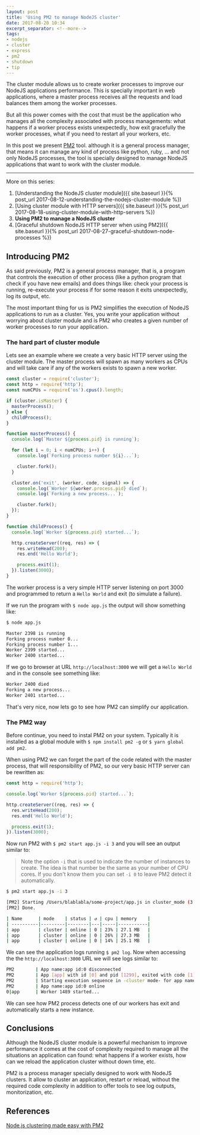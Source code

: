 ```yaml
---
layout: post
title: 'Using PM2 to manage NodeJS cluster'
date: 2017-08-20 10:34
excerpt_separator: <!--more-->
tags:
- nodejs
- cluster
- express
- pm2
- shutdown
- tip
---
```


The cluster module allows us to create worker processes to improve our NodeJS applications performance. This is specially important in web applications, where a master process receives all the requests and load balances them among the worker processes.

But all this power comes with the cost that must be the application who manages all the complexity associated with process managements: what happens if a worker process exists unexpectedly, how exit gracefully the worker processes, what if you need to restart all your workers, etc.

In this post we present [PM2](http://pm2.keymetrics.io) tool. although it is a general process manager, that means it can manage any kind of process like python, ruby, ... and not only NodeJS processes, the tool is specially designed to manage NodeJS applications that want to work with the cluster module.

<!--more-->

---
More on this series:

1. [Understanding the NodeJS cluster module]({{ site.baseurl }}{% post_url 2017-08-12-understanding-the-nodejs-cluster-module %})
2. [Using cluster module with HTTP servers]({{ site.baseurl }}{% post_url 2017-08-18-using-cluster-module-with-http-servers %})
3. **Using PM2 to manage a NodeJS cluster**
4. [Graceful shutdown NodeJS HTTP server when using PM2]({{ site.baseurl }}{% post_url 2017-08-27-graceful-shutdown-node-processes %})


## Introducing PM2

As said previously, PM2 is a general process manager, that is, a program that controls the execution of other process (like a python program that check if you have new emails) and does things like: check your process is running, re-execute your process if for some reason it exits unexpectedly, log its output, etc.

The most important thing for us is PM2 simplifies the execution of NodeJS applications to run as a cluster. Yes, you write your application without worrying about cluster module and is PM2 who creates a given number of worker processes to run your application.

### The hard part of cluster module

Lets see an example where we create a very basic HTTP server using the cluster module. The master process will spawn as many workers as CPUs and will take care if any of the workers exists to spawn a new worker.

```javascript
const cluster = require('cluster');
const http = require('http');
const numCPUs = require('os').cpus().length;

if (cluster.isMaster) {
  masterProcess();
} else {
  childProcess();  
}

function masterProcess() {
  console.log(`Master ${process.pid} is running`);

  for (let i = 0; i < numCPUs; i++) {
    console.log(`Forking process number ${i}...`);

    cluster.fork();
  }

  cluster.on('exit', (worker, code, signal) => {
    console.log(`Worker ${worker.process.pid} died`);
    console.log(`Forking a new process...`);

    cluster.fork();
  });
}

function childProcess() {
  console.log(`Worker ${process.pid} started...`);

  http.createServer((req, res) => {
    res.writeHead(200);
    res.end('Hello World');

    process.exit(1);
  }).listen(3000);
}
```

The worker process is a very simple HTTP server listening on port 3000 and programmed to return a `Hello World` and exit (to simulate a failure).

If we run the program with `$ node app.js` the output will show something like:

```bash
$ node app.js

Master 2398 is running
Forking process number 0...
Forking process number 1...
Worker 2399 started...
Worker 2400 started...
```

If we go to browser at URL `http://localhost:3000` we will get a `Hello World` and in the console see something like:

```bash
Worker 2400 died
Forking a new process...
Worker 2401 started...
```

That's very nice, now lets go to see how PM2 can simplify our application.

### The PM2 way

Before continue, you need to instal PM2 on your system. Typically it is installed as a global module with `$ npm install pm2 -g` or `$ yarn global add pm2`.

When using PM2 we can forget the part of the code related with the master process, that will responsibility of PM2, so our very basic HTTP server can be rewritten as:

```javascript
const http = require('http');

console.log(`Worker ${process.pid} started...`);

http.createServer((req, res) => {
  res.writeHead(200);
  res.end('Hello World');

  process.exit(1);
}).listen(3000);
```

Now run PM2 with `$ pm2 start app.js -i 3` and you will see an output similar to:

> Note the option `-i` that is used to indicate the number of instances to create. The idea is that number be the same as your number of CPU cores. If you don't know them you can set `-i 0` to leave PM2 detect it automatically.

```bash
$ pm2 start app.js -i 3

[PM2] Starting /Users/blablabla/some-project/app.js in cluster_mode (3 instances)
[PM2] Done.

| Name      | mode    | status | ↺ | cpu | memory    |
| ----------|---------|--------|---|-----|-----------|
| app       | cluster | online | 0 | 23% | 27.1 MB   |
| app       | cluster | online | 0 | 26% | 27.3 MB   |
| app       | cluster | online | 0 | 14% | 25.1 MB   |
```

We can see the application logs running `$ pm2 log`. Now when accessing the the `http://localhost:3000` URL we will see logs similar to:

```bash
PM2        | App name:app id:0 disconnected
PM2        | App [app] with id [0] and pid [1299], exited with code [1] via signal [SIGINT]
PM2        | Starting execution sequence in -cluster mode- for app name:app id:0
PM2        | App name:app id:0 online
0|app      | Worker 1489 started...
```

We can see how PM2 process detects one of our workers has exit and automatically starts a new instance.

## Conclusions

Although the NodeJS cluster module is a powerful mechanism to improve performance it comes at the cost of complexity required to manage all the situations an application can found: what happens if a worker exists, how can we reload the application cluster without down time, etc.

PM2 is a process manager specially designed to work with NodeJS clusters. It allow to cluster an application, restart or reload, without the required code complexity in addition to offer tools to see log outputs, monitorization, etc.

## References

[Node.js clustering made easy with PM2](https://keymetrics.io/2015/03/26/pm2-clustering-made-easy/)

